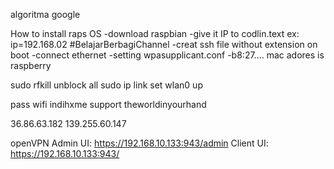 algoritma google

How to install raps OS
-download raspbian
-give it IP to codlin.text ex: ip=192.168.02 #BelajarBerbagiChannel
-creat ssh file without extension on boot
-connect ethernet
-setting wpasupplicant.conf
-b8:27…. mac adores is raspberry

sudo rfkill unblock all
sudo ip link set wlan0 up

pass wifi indihxme
support
theworldinyourhand

36.86.63.182
139.255.60.147

openVPN
Admin  UI: https://192.168.10.133:943/admin
Client UI: https://192.168.10.133:943/
